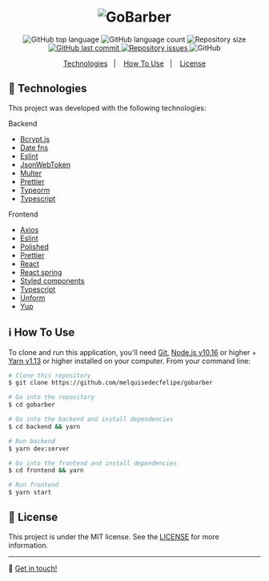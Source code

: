 <h1 align="center">
  <img alt="GoBarber" src="https://res.cloudinary.com/dtifsqadc/image/upload/v1588247220/logo_uec1l2.svg" />
</h1>

<p align="center">
  <img alt="GitHub top language" src="https://img.shields.io/github/languages/top/melquisedecfelipe/gobarber.svg">

  <img alt="GitHub language count" src="https://img.shields.io/github/languages/count/melquisedecfelipe/gobarber.svg">

  <img alt="Repository size" src="https://img.shields.io/github/repo-size/melquisedecfelipe/gobarber.svg">

  <a href="https://github.com/melquisedecfelipe/gobarber/commits/master">
    <img alt="GitHub last commit" src="https://img.shields.io/github/last-commit/melquisedecfelipe/gobarber.svg">
  </a>

  <a href="https://github.com/melquisedecfelipe/gobarber/issues">
    <img alt="Repository issues" src="https://img.shields.io/github/issues/melquisedecfelipe/gobarber.svg">
  </a>

  <img alt="GitHub" src="https://img.shields.io/github/license/melquisedecfelipe/gobarber.svg">
</p>

<p align="center">
  <a href="#rocket-technologies">Technologies</a>&nbsp;&nbsp;&nbsp;|&nbsp;&nbsp;&nbsp;
  <a href="#information_source-how-to-use">How To Use</a>&nbsp;&nbsp;&nbsp;|&nbsp;&nbsp;&nbsp;
  <a href="#memo-license">License</a>
</p>

## :rocket: Technologies

This project was developed with the following technologies:

Backend

- [Bcrypt.js](https://github.com/dcodeIO/bcrypt.js)
- [Date fns](https://date-fns.org/)
- [Eslint](https://eslint.org/)
- [JsonWebToken](https://github.com/auth0/node-jsonwebtoken)
- [Multer](https://github.com/expressjs/multer)
- [Prettier](https://prettier.io/)
- [Typeorm](https://typeorm.io/)
- [Typescript](https://www.typescriptlang.org/)

Frontend

- [Axios](https://github.com/axios/axios)
- [Eslint](https://eslint.org/)
- [Polished](https://polished.js.org/)
- [Prettier](https://prettier.io/)
- [React](https://reactjs.org/)
- [React spring](https://www.react-spring.io/)
- [Styled components](https://styled-components.com/)
- [Typescript](https://www.typescriptlang.org/)
- [Unform](https://github.com/Rocketseat/unform)
- [Yup](https://github.com/jquense/yup)

## :information_source: How To Use

To clone and run this application, you'll need [Git](https://git-scm.com), [Node.js v10.16](https://nodejs.org/) or higher + [Yarn v1.13](https://yarnpkg.com/) or higher installed on your computer. From your command line:

```bash
# Clone this repository
$ git clone https://github.com/melquisedecfelipe/gobarber

# Go into the repository
$ cd gobarber

# Go into the backend and install dependencies
$ cd backend && yarn

# Run backend
$ yarn dev:server

# Go into the frontend and install dependencies
$ cd frontend && yarn

# Run frontend
$ yarn start
```

## :memo: License

This project is under the MIT license. See the [LICENSE](https://github.com/melquisedecfelipe/gobarber/blob/master/LICENSE) for more information.

---

:wave: [Get in touch!](https://www.linkedin.com/in/melquisedecfelipe/)
